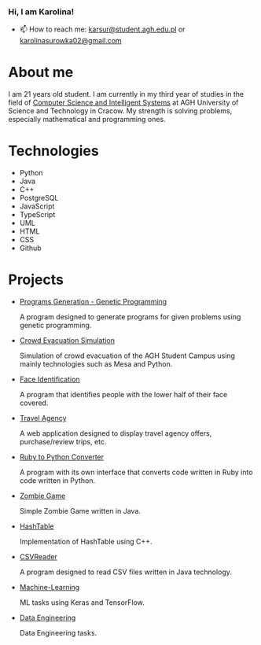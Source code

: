 ### Hi, I am Karolina!


- 📫 How to reach me: karsur@student.agh.edu.pl or karolinasurowka02@gmail.com

# About me

I am 21 years old student. I am currently in my third year of studies in the field of [Computer Science and Intelligent Systems](https://sylabusy.agh.edu.pl/pl/1/2/19/1/4/16/140) at AGH University of Science and Technology in Cracow. My strength is solving problems, especially mathematical and programming ones.


# Technologies
* Python
* Java
* C++
* PostgreSQL
* JavaScript
* TypeScript
* UML
* HTML
* CSS
* Github


# Projects
* [Programs Generation - Genetic Programming](https://github.com/kSuroweczka/GrammarGP)
  
  A program designed to generate programs for given problems using genetic programming.
  
* [Crowd Evacuation Simulation](https://github.com/kSuroweczka/Simulation)

  Simulation of crowd evacuation of the AGH Student Campus using mainly technologies such as Mesa and Python.
  
* [Face Identification](https://github.com/kSuroweczka/Face-Identification)

  A program that identifies people with the lower half of their face covered.
  
* [Travel Agency](https://github.com/kSuroweczka/Travel-Agency)

  A web application designed to display travel agency offers, purchase/review trips, etc.

* [Ruby to Python Converter](https://github.com/werkah/Ruby-to-Python-converter)

  A program with its own interface that converts code written in Ruby into code written in Python.

* [Zombie Game](https://github.com/kSuroweczka/Zombie)

  Simple Zombie Game written in Java.

* [HashTable](https://github.com/kSuroweczka/HashTable)

  Implementation of HashTable using C++.
  
* [CSVReader](https://github.com/kSuroweczka/CSVReader)

  A program designed to read CSV files written in Java technology.
  
* [Machine-Learning](https://github.com/kSuroweczka/Machine-Learning)

  ML tasks using Keras and TensorFlow.

* [Data Engineering](https://github.com/kSuroweczka/Data-Engineering)

  Data Engineering tasks.
